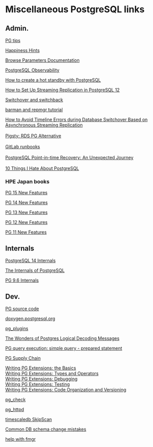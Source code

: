 # Miscellaneous PostgreSQL links

## Admin.

<a href=https://www.crunchydata.com/postgres-tips>PG tips</a>

<a href=https://ardentperf.com/happiness-hints/>Happiness Hints</a>

<a href=https://postgresqlco.nf/doc/en/param/>Browse Parameters Documentation</a>

<a href=https://pgstats.dev> PostgreSQL Observability</a>

<a href=https://linuxconfig.org/how-to-create-a-hot-standby-with-postgresql>How to create a hot standby with PostgreSQL</a>

<a href=https://www.percona.com/blog/how-to-set-up-streaming-replication-in-postgresql-12/>How to Set Up Streaming Replication in PostgreSQL 12</a>

<a href=https://www.enterprisedb.com/blog/switchoverswitchback-drill-validating-postgres-high-availability> Switchover and switchback</a>

<a href=https://itnext.io/database-operational-excellence-with-postgresql-12-3e7b74737495>barman and repmgr tutorial</a>

<a href=https://www.alibabacloud.com/blog/how-to-avoid-timeline-errors-during-database-switchover-based-on-asynchronous-streaming-replication_597819>
How to Avoid Timeline Errors during Database Switchover Based on Asynchronous Streaming Replication </a>
<br>
<br>
<a href=https://pigsty.cc/en/>Pigsty: RDS PG Alternative</a>
<br>
<br>
<a href=https://gitlab.com/gitlab-com/runbooks>GitLab runbooks</a>
<br>
<br>
<a href=https://www.endpointdev.com/blog/2016/01/postgresql-point-in-time-recovery>PostgreSQL Point-in-time Recovery: An Unexpected Journey</a>
<br>
<br>
<a href=https://rbranson.medium.com/10-things-i-hate-about-postgresql-20dbab8c2791>10 Things I Hate About PostgreSQL</a>

### HPE Japan books
<a href=https://h50146.www5.hpe.com/products/software/oe/linux/mainstream/support/lcc/pdf/PostgreSQL_15GA_New_Features_en_20221014-1.pdf>PG 15 New Features</a>

<a href=https://h50146.www5.hpe.com/products/software/oe/linux/mainstream/support/lcc/pdf/PostgreSQL14GA_New_Features_en_20211001-1.pdf>PG 14 New Features</a>

<a href=https://h50146.www5.hpe.com/products/software/oe/linux/mainstream/support/lcc/pdf/PostgreSQL_13_GA_New_Features_en_20200927-1.pdf>PG 13 New Features </a>

<a href=https://h50146.www5.hpe.com/products/software/oe/linux/mainstream/support/lcc/pdf/PostgreSQL_12_GA_New_Features_en_20191011-1.pdf>PG 12 New Features</a>

<a href=https://h50146.www5.hpe.com/products/software/oe/linux/mainstream/support/lcc/pdf/PostgreSQL11NewFeaturesGAen20181022-1.pdf>PG 11 New Features</a>

## Internals
<a href=https://postgrespro.com/community/books/internals>PostgreSQL 14 Internals</a>

<a href=https://www.interdb.jp/pg/>The Internals of PostgreSQL</a>

<a href=https://h50146.www5.hpe.com/products/software/oe/linux/mainstream/support/lcc/pdf/PostgreSQL_Internals_1_for_PostgreSQL96_en_20170211-1.pdf>PG 9.6 Internals<a/>


## Dev.

<a href=https://github.com/postgres/postgres>PG source code</a>

<a href=https://doxygen.postgresql.org/>doxygen.postgresql.org</a>

<a href=https://github.com/michaelpq/pg_plugins> pg_plugins </a>

<a href=https://www.infoq.com/articles/wonders-of-postgres-logical-decoding-messages/>The Wonders of Postgres Logical Decoding Messages</a>

<a href=https://dev.to/yugabyte/postgres-query-execution-simple-query-prepared-statement-3kk0> PG query execution: simple query - prepared statement </a>

<a href=https://peter.eisentraut.org/blog/2023/01/30/postgresql-supply-chain>PG Supply Chain</a>

<a href=https://big-elephants.com/2015-10/writing-postgres-extensions-part-i/>Writing PG Extensions: the Basics</a>
<br>
<a href=https://big-elephants.com/2015-10/writing-postgres-extensions-part-ii/>Writing PG Extensions: Types and Operators</a>
<br>
<a href=https://big-elephants.com/2015-10/writing-postgres-extensions-part-iii/>Writing PG Extensions: Debugging</a>
<br>
<a href=https://big-elephants.com/2015-11/writing-postgres-extensions-part-iv/>Writing PG Extensions: Testing</a>
<br>
<a href=https://big-elephants.com/2015-11/writing-postgres-extensions-part-v/>Writing PG Extensions: Code Organization and Versioning</a>
<br>

<a href=https://github.com/tvondra/pg_check>pg_check</a>

<a href=https://github.com/markwkm/pg_httpd>pg_httpd</a>

<a href=https://github.com/timescale/timescaledb/blob/332dffeebc72cf16afbde802e2f19aead9bd7836/tsl/src/nodes/skip_scan/README.md>timescaledb SkipScan</a>

<a href=https://postgres.ai/blog/20220525-common-db-schema-change-mistakes#recommendations>Common DB schema change mistakes</a>

<a href="https://www.postgresql.org/message-id/CAKoxK+6mBXb=LB7pd9ZoT3zJf0EimfVnusFknyZJEeW4X_ZGiA@mail.gmail.com">help with fmgr</a>
